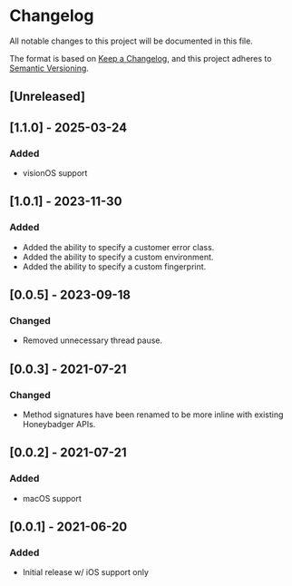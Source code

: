 # Changelog
All notable changes to this project will be documented in this file.

The format is based on [Keep a Changelog](https://keepachangelog.com/en/1.0.0/),
and this project adheres to [Semantic Versioning](https://semver.org/spec/v2.0.0.html).

## [Unreleased]

## [1.1.0] - 2025-03-24
### Added
- visionOS support

## [1.0.1] - 2023-11-30
### Added
- Added the ability to specify a customer error class.
- Added the ability to specify a custom environment.
- Added the ability to specify a custom fingerprint.

## [0.0.5] - 2023-09-18
### Changed
- Removed unnecessary thread pause.

## [0.0.3] - 2021-07-21
### Changed
- Method signatures have been renamed to be more inline with existing Honeybadger APIs.

## [0.0.2] - 2021-07-21
### Added
- macOS support

## [0.0.1] - 2021-06-20
### Added
- Initial release w/ iOS support only
